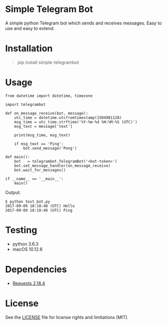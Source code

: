# Simple Telegram Bot

A simple python Telegram bot which sends and receives messages. Easy to use and 
easy to extend.

# Installation

> pip install simple-telegrambot

# Usage
```
from datetime import datetime, timezone

import telegrambot

def on_message_receive(bot, message):
    utc_time = datetime.utcfromtimestamp(1504981128)
    msg_time = utc_time.strftime('%Y-%m-%d %H:%M:%S (UTC)')
    msg_text = message['text']

    print(msg_time, msg_text)

    if msg_text == 'Ping':
        bot.send_message('Pong')
    
def main():
    bot   = telegrambot.TelegramBot('<bot-token>')
    bot.set_message_handler(on_message_receive)
    bot.wait_for_messages()

if __name__ == '__main__':
    main()
```
Output:

```
$ python test_bot.py
2017-09-09 18:18:48 (UTC) Hello
2017-09-09 18:18:48 (UTC) Ping
```

# Testing

- python 3.6.3
- macOS 10.12.6 

# Dependencies

- [Requests 2.18.4](http://docs.python-requests.org/en/master/)

# License

See the [LICENSE](LICENSE.md) file for license rights and limitations (MIT).
